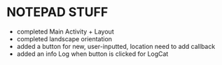 # NOTEPAD STUFF
- completed Main Activity + Layout
- completed landscape orientation 
- added a button for new, user-inputted, location need to add callback 
- added an info Log when button is clicked for LogCat
